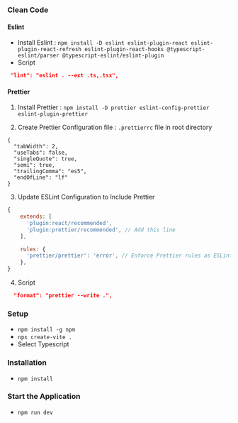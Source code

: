 ### Clean Code

#### Eslint

- Install Eslint : `npm install -D eslint eslint-plugin-react eslint-plugin-react-refresh eslint-plugin-react-hooks @typescript-eslint/parser @typescript-eslint/eslint-plugin`
- Script

```json
 "lint": "eslint . --ext .ts,.tsx",
```

#### Prettier

1. Install Prettier : `npm install -D prettier eslint-config-prettier eslint-plugin-prettier`

2. Create Prettier Configuration file : `.prettierrc` file in root directory

```.prettierrc
{
  "tabWidth": 2,
  "useTabs": false,
  "singleQuote": true,
  "semi": true,
  "trailingComma": "es5",
  "endOfLine": "lf"
}
```

3. Update ESLint Configuration to Include Prettier

```js
{
    extends: [
      'plugin:react/recommended',
      'plugin:prettier/recommended', // Add this line
    ],

    rules: {
      'prettier/prettier': 'error', // Enforce Prettier rules as ESLint errors
    },
}
```

4. Script

```json
  "format": "prettier --write .",
```

### Setup

- `npm install -g npm`
- `npx create-vite .`
- Select Typescript

### Installation

- `npm install`

### Start the Application

- `npm run dev`
